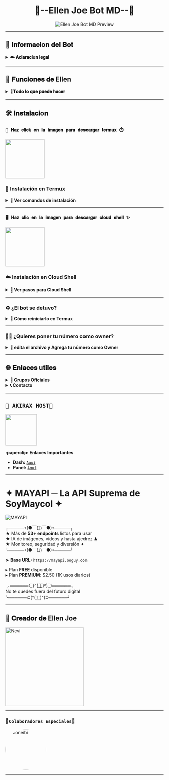 
<h1 align="center">🦈--Ellen Joe Bot MD--🦈</h1>

<p align="center">
  <img src="https://github.com/nevi-dev/nevi-dev/blob/main/xd/ezgif.com-video-to-gif-converter.gif?raw=true" alt="Ellen Joe Bot MD Preview" />
</p>

---

## 💫 𝐈𝐧𝐟𝐨𝐫𝐦𝐚𝐜𝐢o𝐧 𝐝𝐞𝐥 𝐁𝐨𝐭

<details>
  <summary><b>☁️ 𝐀𝐜𝐥𝐚𝐫𝐚𝐜𝐢o𝐧 𝐥𝐞𝐠𝐚𝐥</b></summary>

> 🚫 **Este proyecto NO está afiliado a WhatsApp ni WhatsApp LLC.**  
> un bot hecho 100% independiente, la base del bot es de Yuki Suou. bot personalizado por **nevi-dev**.
</details>

---

## 🧩 𝐅𝐮𝐧𝐜𝐢𝐨𝐧𝐞𝐬 𝐝𝐞 Ellen

<details>
  <summary><b>🦈𝐓𝐨𝐝𝐨 𝐥𝐨 𝐪𝐮𝐞 𝐩𝐮𝐞𝐝𝐞 𝐡𝐚𝐜𝐞𝐫</b></summary>

- 👥 Gestión de grupos (bienvenidas, reglas, etc.)
- 🛡️ Antidelete, antilink, antispam
- 🎉 Mensaje de bienvenida personalizado
- 🎮 Juegos: tictactoe, piedra papel o tijera, etc.
- 🤖 Chatbots: Simsimi y autoresponder AI
- 🎨 Stickers desde imágenes, videos, GIFs o enlaces
- 🔎 Búsquedas rápidas en Google
- 🧙 Juego RPG integrado
- 🎵 Descarga de música y videos desde YouTube
- 🔧 ¡Y muchas otras funciones!

</details>

---

## 🛠️ 𝐈𝐧𝐬𝐭𝐚𝐥𝐚𝐜𝐢o𝐧

### **`🤖 𝐇𝐚𝐳 𝐜𝐥𝐢𝐜𝐤 𝐞𝐧 𝐥𝐚 𝐢𝐦𝐚𝐠𝐞𝐧 𝐩𝐚𝐫𝐚 𝐝𝐞𝐬𝐜𝐚𝐫𝐠𝐚𝐫 𝐭𝐞𝐫𝐦𝐮𝐱 ⏱️`**
<a
href="https://www.mediafire.com/file/llugt4zgj7g3n3u/com.termux_1020.apk/file"><img src="https://qu.ax/finc.jpg" height="125px"></a> 

### 📱 Instalación en **Termux**

<details>
  <summary><b>🔰 Ver comandos de instalación</b></summary>

```bash
apt update && apt upgrade -y && pkg install proot-distro -y
```

```bash
proot-distro install ubuntu && proot-distro login ubuntu
```

```bash
apt update && apt upgrade -y && apt install -y ca-certificates curl gnupg
```

```bash
curl -fsSL https://deb.nodesource.com/gpgkey/nodesource-repo.gpg.key | gpg --dearmor -o /etc/apt/keyrings/nodesource.gpg
```

```bash
echo "deb [signed-by=/etc/apt/keyrings/nodesource.gpg] https://deb.nodesource.com/node_20.x nodistro main" | tee /etc/apt/sources.list.d/nodesource.list
```

```bash
apt update && apt upgrade && apt install -y git nodejs ffmpeg imagemagick yarn
```

```bash
git clone https://github.com/nevi-dev/Ellen-Joe-Bot-MD && cd Ellen-Joe-Bot-MD
```

```bash
yarn install && npm install && npm update
```

```bash
npm start
```

> Cuando veas: (Y/I/N/O/D/Z) [default=N]  
> Escribe **"y"** y presiona **ENTER**

</details>

---

### **`🖥️ 𝐇𝐚𝐳 𝐜𝐥𝐢𝐜 𝐞𝐧 𝐥𝐚 𝐢𝐦𝐚𝐠𝐞𝐧 𝐩𝐚𝐫𝐚 𝐝𝐞𝐬𝐜𝐚𝐫𝐠𝐚𝐫 𝐜𝐥𝐨𝐮𝐝 𝐬𝐡𝐞𝐥𝐥 ✨`**
<a
href="https://www.mediafire.com/file/bp2l6cci2p30hjv/Cloud+Shell_1.apk/file"><img src="https://qu.ax/iSvfx.webp" height="125px"></a> 

### ☁️ Instalación en **Cloud Shell**

<details>
  <summary><b>🚀 Ver pasos para Cloud Shell</b></summary>

```bash
git clone git clone https://github.com/nevi-dev/Ellen-Joe-Bot-MD && cd Ellen-Joe-Bot-MD
```

```bash
yarn install && npm install
```

```bash
npm start
```

> ✔️ Asegúrate de que tu Cloud Shell tenga Node.js instalado.
</details>

---

### ♻️ ¿El bot se detuvo?

<details>
  <summary><b>🔁 Cómo reiniciarlo en Termux</b></summary>

```bash
proot-distro login ubuntu
```

```bash
cd Ellen-Joe-Bot-MD && npm start
```

</details>

---

### 🧑‍💻 ¿Quieres poner tu número como owner?

<details>
  <summary><b>🔑 edita el archivo y Agrega tu número como Owner</b></summary>

```bash
cd Ellen-Joe-Bot-MD
```

```bash
nano settings.js
```

> En el archivo `settings.js`, busca la sección `owner` y coloca tu número ahí.

</details>

---

## 🌐 𝐄𝐧𝐥𝐚𝐜𝐞𝐬 u𝐭𝐢𝐥𝐞𝐬

<details>
  <summary><b>👥 Grupos Oficiales</b></summary>

- 📢 [Canal Oficial](https://whatsapp.com/channel/0029VakLbM76mYPPFL0IFI3P)
- 🌐 [Comunidad Global](https://chat.whatsapp.com/K2CPrOTksiA36SW6k41yuR)

</details>

<details>
  <summary><b>📞 Contacto</b></summary>

- 📱 WhatsApp: 18096758983

</details>

---

## **`🩵 AKIRAX HOST🩵`**
<a href="https://home.akirax.net"><img src="https://qu.ax/bZYxO.jpg" height="100px"></a>
</details>
</details>
 <summary><b>:paperclip: Enlaces Importantes</b></summary>

- **Dash:** [`Aquí`](https://home.akirax.net)
- **Panel:** [`Aquí`](https://console.akirax.net)

---

# ✦ MAYAPI ─ La API Suprema de SoyMaycol ✦  

![MAYAPI](https://mayapi.ooguy.com/favicon.png)  

┌─────◦(●￣(ｴ)￣●)◦─────┐  
★ Más de **53+ endpoints** listos para usar  
★ IA de imágenes, videos y hasta ajedrez ♟  
★ Monitoreo, seguridad y diversión ✦  
└─────◦(●￣(ｴ)￣●)◦─────┘  

➤ **Base URL:** `https://mayapi.ooguy.com`  

▸ Plan **FREE** disponible  
▸ Plan **PREMIUM**: $2.50 (1K usos diarios)  

╭══════⊂(^(工)^)⊃══════╮  
No te quedes fuera del futuro digital  
╰══════⊂(^(工)^)⊃══════╯


---

## 👑 𝐂𝐫𝐞𝐚𝐝𝐨𝐫 𝐝𝐞 Ellen Joe


<a href="https://github.com/nevi-dev"><img src="https://github.com/nevi-dev.png" width="250" height="250" alt="Nevi"/></a>

---

### **🌺` Colaboradores Especiales `🌟**
<a href="https://github.com/Dioneibi-rip" style="display:inline-block; text-decoration: none;">
    <img src="https://github.com/Dioneibi-rip.png" width="130" height="130" alt="Dioneibi" style="border-radius: 50%;"/>
</a>

---
